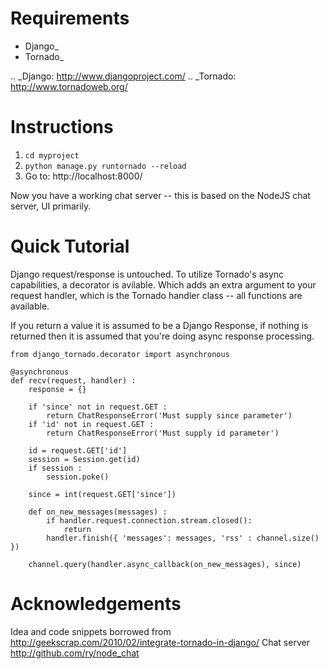 Requirements
============
* Django_
* Tornado_

.. _Django: http://www.djangoproject.com/
.. _Tornado: http://www.tornadoweb.org/

Instructions
============

 1. ``cd myproject``
 2. ``python manage.py runtornado --reload``
 3. Go to: http://localhost:8000/

Now you have a working chat server -- this is based on the NodeJS chat server, UI primarily.

Quick Tutorial
==============

Django request/response is untouched.  To utilize Tornado's async capabilities, a decorator 
is avilable.  Which adds an extra argument to your request handler, which is the Tornado
handler class -- all functions are available.

If you return a value it is assumed to be a Django Response, if nothing is returned then
it is assumed that you're doing async response processing.

    from django_tornado.decorator import asynchronous

    @asynchronous
    def recv(request, handler) :
        response = {}

        if 'since' not in request.GET :
            return ChatResponseError('Must supply since parameter')
        if 'id' not in request.GET :
            return ChatResponseError('Must supply id parameter')

        id = request.GET['id']
        session = Session.get(id)
        if session :
            session.poke()

        since = int(request.GET['since'])

        def on_new_messages(messages) :
            if handler.request.connection.stream.closed():
                return
            handler.finish({ 'messages': messages, 'rss' : channel.size() })

        channel.query(handler.async_callback(on_new_messages), since)

Acknowledgements
================

Idea and code snippets borrowed from http://geekscrap.com/2010/02/integrate-tornado-in-django/
Chat server http://github.com/ry/node_chat
